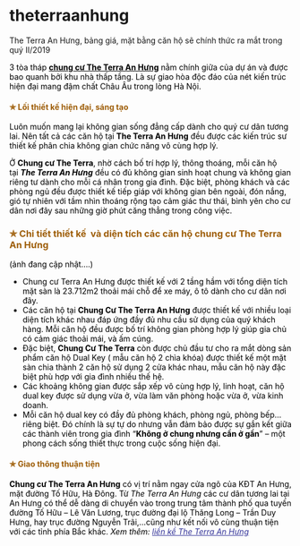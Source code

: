 # theterraanhung
The Terra An Hưng, bảng giá, mặt bằng căn hộ sẽ chính thức ra mắt trong quý II/2019

<span style="color: #000000;">3 tòa tháp <a style="color: #000000;" href="https://www.facebook.com/theterraanhunghadong/posts/2015545388567215?__xts__[0]=68.ARBu1kgV_OCWEGr-RU-R5fLAf8OI1aZ3zf8ytfLQaSXLiAxGkgcaM4nqDaUiiOK8EaQi-6pZO-g6AWrEZxOIXt9hdz9oeKhEx1wXciUzGp0VgisymQ_rYhAUuesfl2yKooCNifXG9s0Sob7g6VBvr7vwAdGxYwtvktfh12aYEHbDCq9k2yAcRT2NftK74RwJ4poWeSLwi12fsYpbGPZU5mq7sliShAoWtwKEfaq5dCLcCknYJp6yjv8A2dnBpzzOyO4So7PUcOwvcWUge7CTpO1UrKkp07IYjuX1MeIts_MHGiI9ohTu18EcDqK-3KtZUaO1ggWpyqAPz5QvZKNtEVtbHYI7&amp;__tn__=-R"><strong>chung cư The Terra An Hưng</strong></a> nằm chính giữa của dự án và được bao quanh bởi khu nhà thấp tầng. Là sự giao hòa độc đáo của nét kiến trúc hiện đại mang đậm chất Châu Âu trong lòng Hà Nội.</span>
<h4 class="lead thin-font"><span style="color: #9e5e09;"><strong>✯ Lối thiết kế hiện đại, sáng tạo</strong></span></h4>
<span style="color: #000000;">Luôn muốn mang lại không gian sống đẳng cấp dành cho quý cư dân tương lai. Nên tất cả các căn hộ tại <strong>The Terra An Hưng</strong> đều được các kiến trúc sư thiết kế phân chia không gian chức năng vô cùng hợp lý.</span>

<span style="color: #000000;">Ở <strong>Chung cư The Terra</strong>, nhờ cách bố trí hợp lý, thông thoáng, mỗi căn hộ tại <em><strong>The Terra An Hưng</strong> </em>đều có đủ không gian sinh hoạt chung và không gian riêng tư dành cho mỗi cá nhân trong gia đình. Đặc biệt, phòng khách và các phòng ngủ đều được thiết kế tiếp giáp với không gian bên ngoài, đón nắng, gió tự nhiên với tầm nhìn thoáng rộng tạo cảm giác thư thái, bình yên cho cư dân nơi đây sau những giờ phút căng thẳng trong công việc.</span>
<h3 class="thin-font"><span style="color: #9e5e09;"><strong>✯ Chi tiết thiết kế  và diện tích các căn hộ chung cư The Terra An Hưng</strong></span></h3>
<span style="color: #000000;">(ảnh đang cập nhật….)</span>
<ul>
 	<li><span style="color: #000000;">Chung cư Terra An Hưng được thiết kế với 2 tầng hầm với tổng diện tích mặt sàn là 23.712m2 thoải mái chỗ để xe máy, ô tô dành cho cư dân nơi đây.</span></li>
 	<li><span style="color: #000000;">Các căn hộ tại <strong>Chung Cư The Terra An Hưng</strong> được thiết kế với nhiều loại diện tích khác nhau đáp ứng đầy đủ nhu cầu sử dụng của quý khách hàng. Mỗi căn hộ đều được bố trí không gian phòng hợp lý giúp gia chủ có cảm giác thoải mái, và ấm cúng.</span></li>
 	<li><span style="color: #000000;">Đặc biệt, <strong>Chung Cư The Terra</strong> còn được chủ đầu tư cho ra mắt dòng sản phẩm căn hộ Dual Key ( mẫu căn hộ 2 chìa khóa) được thiết kế một mặt sàn chia thành 2 căn hộ sử dụng 2 cửa khác nhau, mẫu căn hộ này đặc biệt phù hợp với gia đình nhiều thế hệ.</span></li>
 	<li><span style="color: #000000;">Các khoảng không gian được sắp xếp vô cùng hợp lý, linh hoạt, căn hộ dual key được sử dụng vừa ở, vừa làm văn phòng hoặc vừa ở, vừa kinh doanh.</span></li>
 	<li><span style="color: #000000;">Mỗi căn hộ dual key có đầy đủ phòng khách, phòng ngủ, phòng bếp… riêng biệt. Đó chính là sự tự do nhưng vẫn đảm bảo được sự gắn kết giữa các thành viên trong gia đình “<strong>Không ở chung nhưng cần ở gần</strong>” – một phong cách sống thiết thực trong cuộc sống hiện đại.</span></li>
</ul>
<h4 class="thin-font"><span style="color: #9e5e09;"><strong>✯ Giao thông thuận tiện</strong></span></h4>
<span style="color: #000000;"><strong>Chung cư The Terra An Hưng</strong> có vị trí nằm ngay cửa ngõ của KĐT An Hưng, mặt đường Tố Hữu, Hà Đông. Từ <em>The Terra An Hưng</em> các cư dân tương lai tại An Hưng có thể dễ dàng di chuyển vào trong trung tâm thành phố qua tuyến đường Tố Hữu – Lê Văn Lương, trục đường đại lộ Thăng Long – Trần Duy Hưng, hay trục đường Nguyễn Trãi,…cũng như kết nối vô cùng thuận tiện với các tỉnh phía Bắc khác.</span>
<span style="color: #000000;"><em>Xem thêm:<span style="color: #333399;"> <a style="color: #333399;" href="https://terra-anhung.com.vn/san-pham-2/lien-ke-the-terra-an-hung/">liền kề The Terra An Hưng</a></span></em></span>
